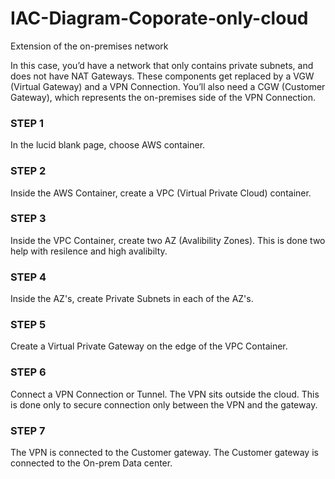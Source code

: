 # IAC-Diagram-Coporate-only-cloud

Extension of the on-premises network

In this case, you’d have a network that only contains private subnets, and does not have NAT Gateways. These components get replaced by a VGW (Virtual Gateway) and a VPN Connection. You’ll also need a CGW (Customer Gateway), which represents the on-premises side of the VPN Connection.

### STEP 1 ###

In the lucid blank page, choose AWS container. 

### STEP 2 ###

Inside the AWS Container, create a VPC (Virtual Private Cloud) container. 

### STEP 3 ###

Inside the VPC Container, create two AZ (Avalibility Zones). This is done two help with resilence and high avalibilty.

### STEP 4 ###

Inside the AZ's, create Private Subnets in each of the AZ's. 

### STEP 5 ### 

Create a Virtual Private Gateway on the edge of the VPC Container. 

### STEP 6 ### 

Connect a VPN Connection or Tunnel. The VPN sits outside the cloud. This is done only to secure connection only between the VPN and the gateway. 

### STEP 7 ###

The VPN is connected to the Customer gateway. The Customer gateway is connected to the On-prem Data center. 

